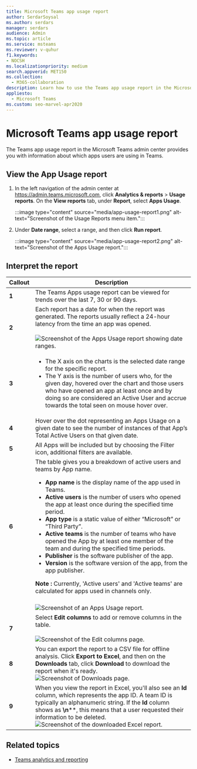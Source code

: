 ```yaml
---
title: Microsoft Teams app usage report
author: SerdarSoysal
ms.author: serdars
manager: serdars
audience: Admin
ms.topic: article
ms.service: msteams
ms.reviewer: v-quhur
f1.keywords:
- NOCSH
ms.localizationpriority: medium
search.appverid: MET150
ms.collection: 
  - M365-collaboration
description: Learn how to use the Teams app usage report in the Microsoft Teams admin center.
appliesto: 
  - Microsoft Teams
ms.custom: seo-marvel-apr2020
---
```


# Microsoft Teams app usage report

The Teams app usage report in the Microsoft Teams admin center provides you with information about which apps users are using in Teams.  

## View the App Usage report

1.  In the left navigation of the admin center at <https://admin.teams.microsoft.com>, click **Analytics & reports** \> **Usage reports**. On the **View reports** tab, under **Report**, select **Apps Usage**.

     :::image type="content" source="media/app-usage-report1.png" alt-text="Screenshot of the Usage Reports menu item.":::

2.  Under **Date range**, select a range, and then click **Run report**.

      :::image type="content" source="media/app-usage-report2.png" alt-text="Screenshot of the Apps Usage report.":::

## Interpret the report

|Callout |Description  |
|--------|-------------|
|**1** | The Teams Apps usage report can be viewed for trends over the last 7, 30 or 90 days. |
|**2** | Each report has a date for when the report was generated. The reports usually reflect a 24-hour latency from the time an app was opened. <br><br>![Screenshot of the Apps Usage report showing date ranges.](media/app-usage-report3.png)|
|**3** | <ul><li>The X axis on the charts is the selected date range for the specific report.</li><li>The Y axis is the number of users who, for the given day, hovered over the chart and those users who have opened an app at least once and by doing so are considered an Active User and accrue towards the total seen on mouse hover over.</li></ul>|
|**4** | Hover over the dot representing an Apps Usage on a given date to see the number of instances of that App’s Total Active Users on that given date.  |
|**5** | All Apps will be included but by choosing the Filter icon, additional filters are available.  |
|**6** | The table gives you a breakdown of active users and teams by App name.<br><ul><li>**App name** is the display name of the app used in Teams.</li><li>**Active users** is the number of users who opened the app at least once during the specified time period.</li><li>**App type** is a static value of either “Microsoft” or “Third Party”.</li><li>**Active teams** is the number of teams who have opened the App by at least one member of the team and during the specified time periods.</li><li>**Publisher** is the software publisher of the app.</li><li>**Version** is the software version of the app, from the app publisher.</li></ul><b> Note :</b> Currently, 'Active users' and 'Active teams' are calculated for apps used in channels only.     
|      |  <br>![Screenshot of an Apps Usage report.](media/app-usage-report4.png)|
|**7** | Select **Edit columns** to add or remove columns in the table.<br><br>![Screenshot of the Edit columns page.](media/app-usage-report5.png)  |
|**8** | You can export the report to a CSV file for offline analysis. Click **Export to Excel**, and then on the **Downloads** tab, click **Download** to download the report when it's ready.<br>![Screenshot of Downloads page.](media/app-usage-report7.png)  |
|**9** | When you view the report in Excel, you'll also see an **Id** column, which represents the app ID. A team ID is typically an alphanumeric string. If the **Id** column shows as **\n****, this means that a user requested their information to be deleted.<br>![Screenshot of the downloaded Excel report.](media/app-usage-report8.png)  |

## Related topics

- [Teams analytics and reporting](teams-reporting-reference.md)
